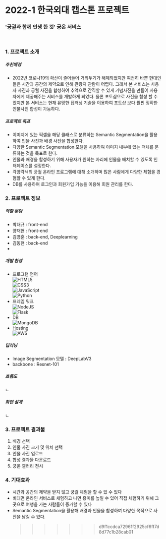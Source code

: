# 2022-1 한국외대 캡스톤 프로젝트

### '궁궐과 함께 인생 한 컷' 궁온 서비스

<br/>

### 1. 프로젝트 소개

##### 추친배경

- 2022년 코로나19의 확산이 줄어들어 거리두기가 해제되었지만 여전히 바쁜 현대인들은 시간과 공간의 제약으로 인해 관광지 관람이 어렵다. 그래서 본 서비스는 사용자 사진과 궁궐 사진을 합성하여 추억으로 간직할 수 있게 기념사진을 만들어 사용자에게 제공해주는 서비스를 개발하게 되었다. 물론 포토샵으로 사진을 합성 할 수 있지만 본 서비스는 현재 유망한 딥러닝 기술을 이용하여 포토샵 보다 훨씬 정확한 인물사진 합성이 가능하다.

##### 프로젝트 목표

- 이미지에 있는 픽셀을 해당 클래스로 분류하는 Semantic Segmentation을 활용하여 인물 사진과 배경 사진을 합성한다.
- 다양한 Semantic Segmentation 모델을 사용하여 이미지 내부에 있는 객체를 분류하는 것을 목표로 한다.
- 인물과 배경을 합성하기 위해 사용자가 원하는 자리에 인물을 배치할 수 있도록 인터페이스를 설정한다.
- 각양각색의 궁궐 온라인 프로그램에 대해 소개하며 많은 사람에게 다양한 체험을 경험할 수 있게 한다.
- DB를 사용하여 로그인과 회원가입 기능을 이용해 회원 관리를 한다.

### 2. 프로젝트 정보

##### 역할 분담

- 박태규 : front-end
- 양재현 : front-end
- 김영훈 : back-end, Deeplearning
- 김동현 : back-end
-

##### 개발 환경

- 프로그램 언어
  <br/> ![HTML5](https://img.shields.io/badge/html5-%23E34F26.svg?style=for-the-badge&logo=html5&logoColor=white)<br/> ![CSS3](https://img.shields.io/badge/css3-%231572B6.svg?style=for-the-badge&logo=css3&logoColor=white) <br/>![JavaScript](https://img.shields.io/badge/javascript-%23323330.svg?style=for-the-badge&logo=javascript&logoColor=%23F7DF1E)<br/> ![Python](https://img.shields.io/badge/python-3670A0?style=for-the-badge&logo=python&logoColor=ffdd54)
- 프레임 워크
  <br/> ![NodeJS](https://img.shields.io/badge/node.js-6DA55F?style=for-the-badge&logo=node.js&logoColor=white)<br/> ![Flask](https://img.shields.io/badge/flask-%23000.svg?style=for-the-badge&logo=flask&logoColor=white)
- DB
  <br/>![MongoDB](https://img.shields.io/badge/MongoDB-%234ea94b.svg?style=for-the-badge&logo=mongodb&logoColor=white)
- Hosting
  <br/>![AWS](https://img.shields.io/badge/AWS-%23FF9900.svg?style=for-the-badge&logo=amazon-aws&logoColor=white)

##### 딥러닝

- Image Segmentation 모델 : DeepLabV3
- backbone : Resnet-101

##### 흐름도

ㄴ

##### 화면 설계

ㄴ

### 3. 프로젝트 결과물

1. 배경 선택
2. 인물 사진 크기 및 위치 선택
3. 인물 사진 업로드
4. 합성 결과물 다운로드
5. 궁온 갤러리 전시

### 4. 기대효과

- 시간과 공간의 제약을 받지 않고 궁궐 체험을 할 수 있 수 있다
- 비대면 온라인 서비스로 체험하고 나면 흥미를 높일 수 있어 직접 체험하기 위해 그곳으로 여행을 가는 사람들이 증가할 수 있다
- Semantic Segmentation을 활용해 배경과 인물을 합성하여 다양한 목적으로 사진을 남길 수 있다.
  > > > > > > > d9f1ccdca72961f2925cf6ff7d8d77c1b28cab01
